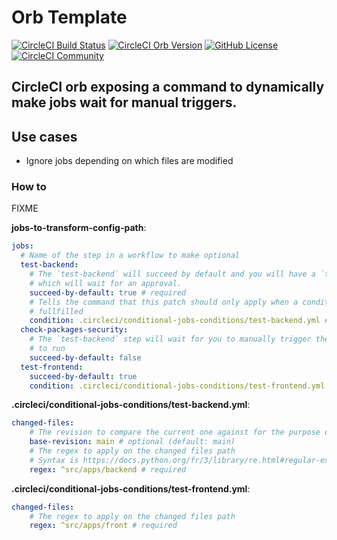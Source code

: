 # Orb Template


[![CircleCI Build Status](https://circleci.com/gh/Dot-H/orb-conditional-jobs.svg?style=shield "CircleCI Build Status")](https://circleci.com/gh/Dot-H/orb-conditional-jobs) [![CircleCI Orb Version](https://badges.circleci.com/orbs/doth/..svg)](https://circleci.com/developer/orbs/orb/doth/.) [![GitHub License](https://img.shields.io/badge/license-MIT-lightgrey.svg)](https://raw.githubusercontent.com/Dot-H/orb-conditional-jobs/master/LICENSE) [![CircleCI Community](https://img.shields.io/badge/community-CircleCI%20Discuss-343434.svg)](https://discuss.circleci.com/c/ecosystem/orbs)

CircleCI orb exposing a command to dynamically make jobs wait for manual triggers.
---

## Use cases

- Ignore jobs depending on which files are modified

### How to

FIXME

**jobs-to-transform-config-path**:
```yaml
jobs:
  # Name of the step in a workflow to make optional
  test-backend:
    # The `test-backend` will succeed by default and you will have a `trigger-test-backend`
    # which will wait for an approval.
    succeed-by-default: true # required
    # Tells the command that this patch should only apply when a condition is
    # fullfilled
    condition: .circleci/conditional-jobs-conditions/test-backend.yml # optional
  check-packages-security:
    # The `test-backend` step will wait for you to manually trigger the `trigger-test-backend`
    # to run
    succeed-by-default: false
  test-frontend:
    succeed-by-default: true
    condition: .circleci/conditional-jobs-conditions/test-frontend.yml
```

**.circleci/conditional-jobs-conditions/test-backend.yml**:
```yaml
changed-files:
    # The revision to compare the current one against for the purpose of determining changed files.
    base-revision: main # optional (default: main)
    # The regex to apply on the changed files path
    # Syntax is https://docs.python.org/fr/3/library/re.html#regular-expression-syntax
    regex: ^src/apps/backend # required
```

**.circleci/conditional-jobs-conditions/test-frontend.yml**:
```yaml
changed-files:
    # The regex to apply on the changed files path
    regex: ^src/apps/front # required
```

